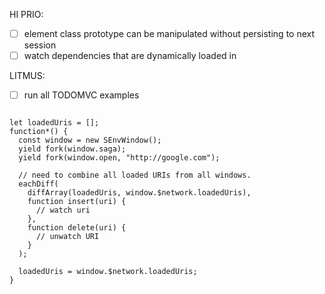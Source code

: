 HI PRIO:

- [ ] element class prototype can be manipulated without persisting to next session
- [ ] watch dependencies that are dynamically loaded in

LITMUS:

- [ ] run all TODOMVC examples



```javascirpt

let loadedUris = [];
function*() {
  const window = new SEnvWindow();
  yield fork(window.saga);
  yield fork(window.open, "http://google.com");

  // need to combine all loaded URIs from all windows.
  eachDiff(
    diffArray(loadedUris, window.$network.loadedUris),
    function insert(uri) {
      // watch uri
    },
    function delete(uri) {
      // unwatch URI
    }
  );

  loadedUris = window.$network.loadedUris;
}
```